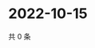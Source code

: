 # 2022-10-15

共 0 条

<!-- BEGIN WEIBO -->
<!-- 最后更新时间 Sat Oct 15 2022 20:35:54 GMT+0800 (China Standard Time) -->

<!-- END WEIBO -->
